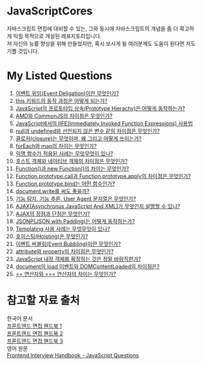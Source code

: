 # JavaScriptCores
자바스크립트 면접에 대비할 수 있는, 그와 동시에 자바스크립트의 개념을 좀 더 확고하게 익힐 목적으로 개설된 레포지토리입니다.   
저 자신의 능률 향상을 위해 만들었지만, 혹시 보시게 될 여러분께도 도움이 된다면 저도 기쁠 것입니다.

# My Listed Questions
1. [이벤트 위임(Event Deligation)이란 무엇인가?](https://github.com/kuman514/JavaScriptCores/blob/main/event%20delegation.html)
2. [this 키워드의 동작 과정은 어떻게 되는가?](https://github.com/kuman514/JavaScriptCores/blob/main/this.html)
3. [JavaScript의 프로토타입 상속(Prototype Hierachy)은 어떻게 동작하는가?](https://github.com/kuman514/JavaScriptCores/blob/main/prototype%20hierachy.html)
4. [AMD와 CommonJS의 차이점은 무엇인가?](https://github.com/kuman514/JavaScriptCores/blob/main/AMD%20vs%20CommonJS.md)
5. [JavaScript에서의 IIFE(Immediately Invoked Function Expressions) 사용법](https://github.com/kuman514/JavaScriptCores/blob/main/function%20iife.html)
6. [null과 undefined와 선언되지 않은 변수 같의 차이점은 무엇인가?](https://github.com/kuman514/JavaScriptCores/blob/main/null%20undefined%20undeclared.html)
7. [클로저(closure)는 무엇이며, 왜 그리고 어떻게 쓰이는가?](https://github.com/kuman514/JavaScriptCores/blob/main/closure.html)
8. [forEach와 map의 차이는 무엇인가?](https://github.com/kuman514/JavaScriptCores/blob/main/foreach%20map.html)
9. [익명 함수가 적용된 사례는 무엇무엇이 있나?](https://github.com/kuman514/JavaScriptCores/blob/main/anonymous%20function.html)
10. [호스트 객체와 네이티브 객체의 차이점은 무엇인가?](https://github.com/kuman514/JavaScriptCores/blob/main/host%20obj%20native%20obj.html)
11. [Function()과 new Function()의 차이는 무엇인가?](https://github.com/kuman514/JavaScriptCores/blob/main/function%20new%20function.html)
12. [Function.prototype.call과 Function.prototype.apply의 차이점은 무엇인가?](https://github.com/kuman514/JavaScriptCores/blob/main/call%20vs%20apply.html)
13. [Function.prototype.bind는 어떤 함수인가?](https://github.com/kuman514/JavaScriptCores/blob/main/bind.html)
14. [document.write를 써도 좋을까?](https://github.com/kuman514/JavaScriptCores/blob/main/document%20write.html)
15. [기능 탐지, 기능 추론, User Agent 문자열은 무엇인가?](https://github.com/kuman514/JavaScriptCores/blob/main/feature%20detection%2C%20feature%20inference%20and%20ua%20string.md)
16. [AJAX(Asynchronus JavaScript And XML)가 무엇인지 설명할 수 있나?](https://github.com/kuman514/JavaScriptCores/blob/main/ajax.md)
17. [AJAX의 장점과 단점은 무엇인가?](https://github.com/kuman514/JavaScriptCores/blob/main/ajax%20advantage%20drawback.md)
18. [JSONP(JSON with Padding)는 어떻게 동작하는가?](https://github.com/kuman514/JavaScriptCores/blob/main/jsonp.md)
19. [Templating 사용 사례는 무엇무엇이 있나?](https://github.com/kuman514/JavaScriptCores/blob/main/templating.html)
20. [호이스팅(Hoisting)은 무엇인가?](https://github.com/kuman514/JavaScriptCores/blob/main/hoisting.html)
21. [이벤트 버블링(Event Bubbling)이란 무엇인가?](https://github.com/kuman514/JavaScriptCores/blob/main/event%20bubbling.html)
22. [attribute와 property의 차이점은 무엇인가?](https://github.com/kuman514/JavaScriptCores/blob/main/attribute%20property.html)
23. [JavaScript 내장 객체를 확장하는 것은 정말 바람직한가?](https://github.com/kuman514/JavaScriptCores/blob/main/builtin%20expansion.md)
24. [document의 load 이벤트와 DOMContentLoaded의 차이점은?](https://github.com/kuman514/JavaScriptCores/blob/main/onload%20domcontentloaded.html)
25. [== 연산자와 === 연산자의 차이는 무엇인가?](https://github.com/kuman514/JavaScriptCores/blob/main/%3D%3D%20vs%20%3D%3D%3D.html)

# 참고할 자료 출처
한국어 문서   
[프론트엔드 면접 핸드북 1](https://blog.rhostem.com/posts/2020-04-12-fe-interview-handbook-js-1)   
[프론트엔드 면접 핸드북 2](https://blog.rhostem.com/posts/2020-04-13-fe-interview-handbook-js-2)   
[프론트엔드 면접 핸드북 3](https://blog.rhostem.com/posts/2020-04-14-fe-interview-handbook-js-3)   
영어 원문   
[Frontend Interview Handbook - JavaScript Questions](https://github.com/yangshun/front-end-interview-handbook/blob/master/contents/en/javascript-questions.md)